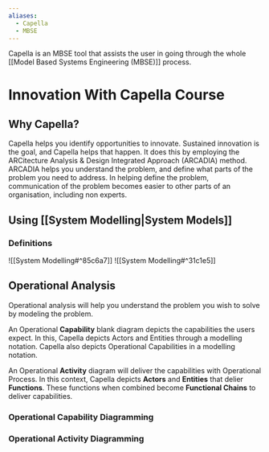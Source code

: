 ```yaml
---
aliases:
  - Capella
  - MBSE
---
```

Capella is an MBSE tool that assists the user in going through the whole [[Model Based Systems Engineering (MBSE)]] process. 

# Innovation With Capella Course
## Why Capella?
Capella helps you identify opportunities to innovate. Sustained innovation is the goal, and Capella helps that happen. It does this by employing the ARCitecture Analysis & Design Integrated Approach (ARCADIA) method. ARCADIA helps you understand the problem, and define what parts of the problem you need to address. In helping define the problem, communication of the problem becomes easier to other parts of an organisation, including non experts. 

## Using [[System Modelling|System Models]]
### Definitions
![[System Modelling#^85c6a7]]
![[System Modelling#^31c1e5]]


## Operational Analysis
Operational analysis will help you understand the problem you wish to solve by modeling the problem. 

An Operational **Capability** blank diagram depicts the capabilities the users expect. In this, Capella depicts Actors and Entities through a modelling notation. Capella also depicts Operational Capabilities in a modelling notation. 

An Operational **Activity** diagram will deliver the capabilities with Operational Process. In this context, Capella depicts **Actors** and **Entities** that delier **Functions**. These functions when combined become **Functional Chains** to deliver capabilities. 

### Operational Capability Diagramming


### Operational Activity Diagramming
